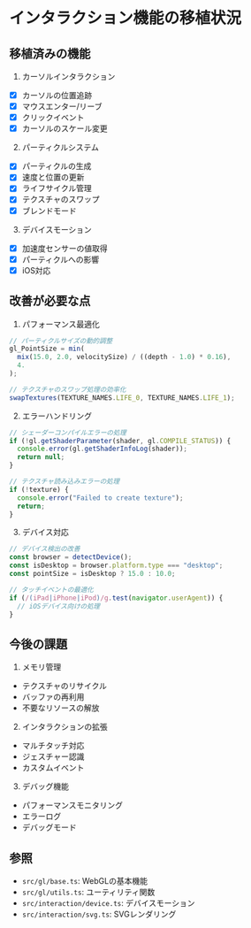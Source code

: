 # インタラクション機能の移植状況

## 移植済みの機能

1. カーソルインタラクション
- [x] カーソルの位置追跡
- [x] マウスエンター/リーブ
- [x] クリックイベント
- [x] カーソルのスケール変更

2. パーティクルシステム
- [x] パーティクルの生成
- [x] 速度と位置の更新
- [x] ライフサイクル管理
- [x] テクスチャのスワップ
- [x] ブレンドモード

3. デバイスモーション
- [x] 加速度センサーの値取得
- [x] パーティクルへの影響
- [x] iOS対応

## 改善が必要な点

1. パフォーマンス最適化
```typescript
// パーティクルサイズの動的調整
gl_PointSize = min(
  mix(15.0, 2.0, velocitySize) / ((depth - 1.0) * 0.16),
  4.
);

// テクスチャのスワップ処理の効率化
swapTextures(TEXTURE_NAMES.LIFE_0, TEXTURE_NAMES.LIFE_1);
```

2. エラーハンドリング
```typescript
// シェーダーコンパイルエラーの処理
if (!gl.getShaderParameter(shader, gl.COMPILE_STATUS)) {
  console.error(gl.getShaderInfoLog(shader));
  return null;
}

// テクスチャ読み込みエラーの処理
if (!texture) {
  console.error("Failed to create texture");
  return;
}
```

3. デバイス対応
```typescript
// デバイス検出の改善
const browser = detectDevice();
const isDesktop = browser.platform.type === "desktop";
const pointSize = isDesktop ? 15.0 : 10.0;

// タッチイベントの最適化
if (/(iPad|iPhone|iPod)/g.test(navigator.userAgent)) {
  // iOSデバイス向けの処理
}
```

## 今後の課題

1. メモリ管理
- テクスチャのリサイクル
- バッファの再利用
- 不要なリソースの解放

2. インタラクションの拡張
- マルチタッチ対応
- ジェスチャー認識
- カスタムイベント

3. デバッグ機能
- パフォーマンスモニタリング
- エラーログ
- デバッグモード

## 参照

- `src/gl/base.ts`: WebGLの基本機能
- `src/gl/utils.ts`: ユーティリティ関数
- `src/interaction/device.ts`: デバイスモーション
- `src/interaction/svg.ts`: SVGレンダリング